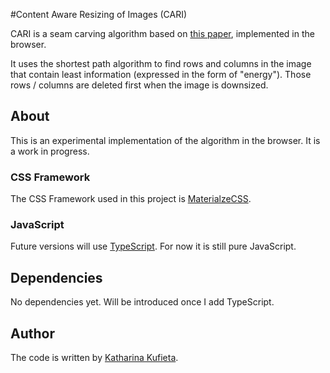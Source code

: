 #Content Aware Resizing of Images (CARI)

CARI is a seam carving algorithm based on [this paper](http://graphics.cs.cmu.edu/courses/15-463/2007_fall/hw/proj2/imret.pdf), implemented in the browser.

It uses the shortest path algorithm to find rows and columns in the image that contain least information (expressed in the form of "energy").
Those rows / columns are deleted first when the image is downsized.

## About
This is an experimental implementation of the algorithm in the browser. It is a work in progress.

### CSS Framework
The CSS Framework used in this project is [MaterialzeCSS](http://materializecss.com/).

### JavaScript
Future versions will use [TypeScript](https://www.typescriptlang.org/index.html). For now it is still pure JavaScript.

## Dependencies
No dependencies yet. Will be introduced once I add TypeScript.

## Author
The code is written by [Katharina Kufieta](https://www.linkedin.com/in/katharinakufieta).
